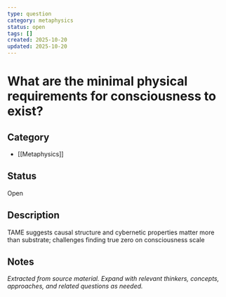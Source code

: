 ```yaml
---
type: question
category: metaphysics
status: open
tags: []
created: 2025-10-20
updated: 2025-10-20
---
```


# What are the minimal physical requirements for consciousness to exist?

## Category

- [[Metaphysics]]

## Status

Open

## Description

TAME suggests causal structure and cybernetic properties matter more than substrate; challenges finding true zero on consciousness scale

## Notes

*Extracted from source material. Expand with relevant thinkers, concepts, approaches, and related questions as needed.*
